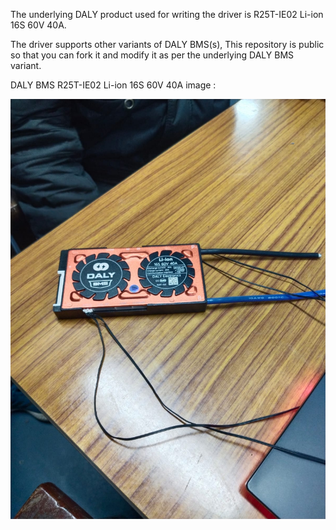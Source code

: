 <p>The underlying DALY product used for writing the driver is R25T-IE02 Li-ion 16S 60V 40A.</p>
<p>The driver supports other variants of DALY BMS(s), This repository is public so that you can fork it and modify it as per the underlying DALY BMS variant.</p>

<p>DALY BMS R25T-IE02 Li-ion 16S 60V 40A image : </p>
<img src=https://github.com/PIYUSH-CHOUDHARY-04/DALY-smart-BMS-UART-driver/blob/main/Images/DALY_BMS_img0.jpg/>
